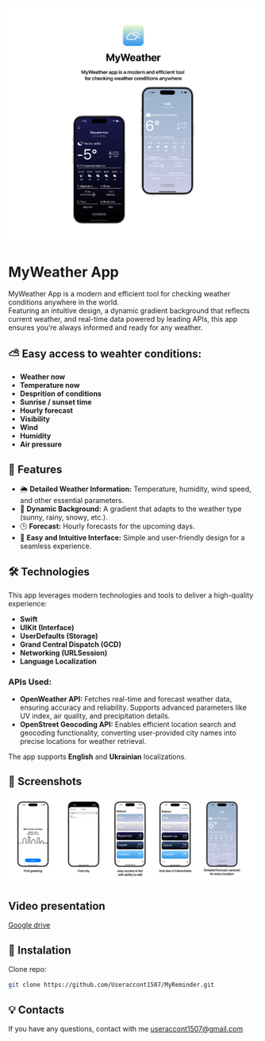 <p align="center">
  <img src="https://github.com/Useraccont1507/MyWeather/blob/main/header.png" alt="Header" width="1000"/>
</p>

# MyWeather App  

MyWeather App is a modern and efficient tool for checking weather conditions anywhere in the world.  
Featuring an intuitive design, a dynamic gradient background that reflects current weather, and real-time data powered by leading APIs, this app ensures you’re always informed and ready for any weather.  

## ⛅️ Easy access to weahter conditions:
- **Weather now**
- **Temperature now**
- **Desprition of conditions**
- **Sunrise / sunset time**
- **Hourly forecast**
- **Visibility**
- **Wind**
- **Humidity**
- **Air pressure**

## 🔑 Features  
- 🌦 **Detailed Weather Information:** Temperature, humidity, wind speed, and other essential parameters.  
- 🎨 **Dynamic Background:** A gradient that adapts to the weather type (sunny, rainy, snowy, etc.).  
- 🕒 **Forecast:** Hourly forecasts for the upcoming days.  
- 📱 **Easy and Intuitive Interface:** Simple and user-friendly design for a seamless experience.  

## 🛠️ Technologies  

This app leverages modern technologies and tools to deliver a high-quality experience:  
- **Swift**  
- **UIKit (Interface)**  
- **UserDefaults (Storage)**  
- **Grand Central Dispatch (GCD)**
- **Networking (URLSession)**  
- **Language Localization**  

### APIs Used:  
- **OpenWeather API:** Fetches real-time and forecast weather data, ensuring accuracy and reliability. Supports advanced parameters like UV index, air quality, and precipitation details.  
- **OpenStreet Geocoding API:** Enables efficient location search and geocoding functionality, converting user-provided city names into precise locations for weather retrieval.  

The app supports **English** and **Ukrainian** localizations.  

## 📸 Screenshots
<p align="center">
  <img src="https://github.com/Useraccont1507/MyWeather/blob/main/screenshots.png" alt="Screenshots" width="1000"/>
</p>

## Video presentation
[Google drive](https://drive.google.com/file/d/1Q3kHGFLUff2Cr-5USfRAp3ezWj8GCK0u/view?usp=sharing)


## 🚀 Instalation
Clone repo:
   ```bash
   git clone https://github.com/Useraccont1507/MyReminder.git
```


## 💡 Contacts
If you have any questions, contact with me useraccont1507@gmail.com
